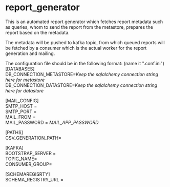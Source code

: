 # report_generator
This is an automated report generator which fetches report metadata such as queries, whom to send the report from the metastore, prepares the report based on the metadata.

The metadata will be pushed to kafka topic, from which queued reports will be fetched by a consumer which is the actual worker for the report generation and mailing.



The configuration file should be in the following format: (name it ".conf.ini") <br>
[DATABASES]<br>
DB_CONNECTION_METASTORE=*Keep the sqlalchemy connection string here for metastore* <br>
DB_CONNECTION_DATASTORE=*Keep the sqlalchemy connection string here for datastore* <br>


[MAIL_CONFIG] <br>
SMTP_HOST = <br>
SMTP_PORT = <br>
MAIL_FROM = <br>
MAIL_PASSWORD = *MAIL_APP_PASSWORD*
<br>

[PATHS]<br>
CSV_GENERATION_PATH=


[KAFKA]<br>
BOOTSTRAP_SERVER =<br>
TOPIC_NAME=<br>
CONSUMER_GROUP=

[SCHEMAREGISRTY]<br>
SCHEMA_REGISTRY_URL = 
